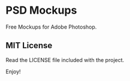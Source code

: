 # PSD Mockups
Free Mockups for Adobe Photoshop.

## MIT License
Read the LICENSE file included with the project.

Enjoy!
